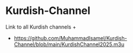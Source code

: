
# Kurdish-Channel
 Link to all Kurdish channels
+
+ https://github.com/MuhammadIsamel/Kurdish-Channel/blob/main/KurdishChannel2025.m3u

